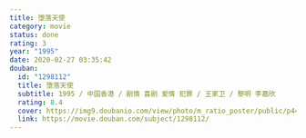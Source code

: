 ```yaml
---
title: 堕落天使
category: movie
status: done
rating: 3
year: "1995"
date: 2020-02-27 03:35:42
douban:
  id: "1298112"
  title: 堕落天使
  subtitle: 1995 / 中国香港 / 剧情 喜剧 爱情 犯罪 / 王家卫 / 黎明 李嘉欣
  rating: 8.4
  cover: https://img9.doubanio.com/view/photo/m_ratio_poster/public/p449524516.jpg
  link: https://movie.douban.com/subject/1298112/
---
```


